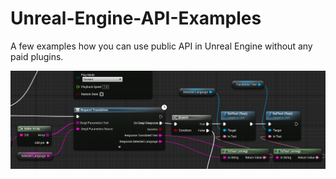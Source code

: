 # Unreal-Engine-API-Examples
A few examples how you can use public API in Unreal Engine without any paid plugins.

<img src="https://raw.githubusercontent.com/9wind/Deepl-translation-plugin/main/2.png">
